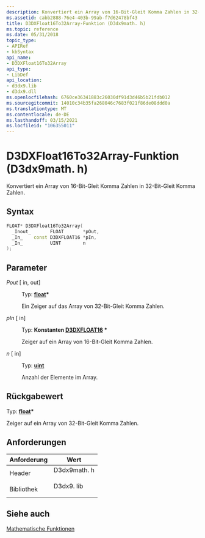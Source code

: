 ```yaml
---
description: Konvertiert ein Array von 16-Bit-Gleit Komma Zahlen in 32-Bit-Gleit Komma Zahlen.
ms.assetid: cabb2888-76e4-403b-99ab-f7d62478bf43
title: D3DXFloat16To32Array-Funktion (D3dx9math. h)
ms.topic: reference
ms.date: 05/31/2018
topic_type:
- APIRef
- kbSyntax
api_name:
- D3DXFloat16To32Array
api_type:
- LibDef
api_location:
- d3dx9.lib
- d3dx9.dll
ms.openlocfilehash: 6760ce36341883c26030df91d3d46b5b21fdb012
ms.sourcegitcommit: 14010c34b35fa268046c7683f021f86de08ddd0a
ms.translationtype: MT
ms.contentlocale: de-DE
ms.lasthandoff: 03/15/2021
ms.locfileid: "106355011"
---
```

# <a name="d3dxfloat16to32array-function-d3dx9mathh"></a>D3DXFloat16To32Array-Funktion (D3dx9math. h)

Konvertiert ein Array von 16-Bit-Gleit Komma Zahlen in 32-Bit-Gleit Komma Zahlen.

## <a name="syntax"></a>Syntax


```C++
FLOAT* D3DXFloat16To32Array(
  _Inout_       FLOAT       *pOut,
  _In_    const D3DXFLOAT16 *pIn,
  _In_          UINT        n
);
```



## <a name="parameters"></a>Parameter

<dl> <dt>

*Pout* \[ in, out\]
</dt> <dd>

Typ: **[ **float**](../winprog/windows-data-types.md)\***

Ein Zeiger auf das Array von 32-Bit-Gleit Komma Zahlen.

</dd> <dt>

*pIn* \[ in\]
</dt> <dd>

Typ: **Konstanten [**D3DXFLOAT16**](d3dxfloat16.md) \***

Zeiger auf ein Array von 16-Bit-Gleit Komma Zahlen.

</dd> <dt>

*n* \[ in\]
</dt> <dd>

Typ: **[ **uint**](../winprog/windows-data-types.md)**

Anzahl der Elemente im Array.

</dd> </dl>

## <a name="return-value"></a>Rückgabewert

Typ: **[ **float**](../winprog/windows-data-types.md)\***

Zeiger auf ein Array von 32-Bit-Gleit Komma Zahlen.

## <a name="requirements"></a>Anforderungen



| Anforderung | Wert |
|--------------------|----------------------------------------------------------------------------------------|
| Header<br/>  | <dl> <dt>D3dx9math. h</dt> </dl> |
| Bibliothek<br/> | <dl> <dt>D3dx9. lib</dt> </dl>   |



## <a name="see-also"></a>Siehe auch

<dl> <dt>

[Mathematische Funktionen](dx9-graphics-reference-d3dx-functions-math.md)
</dt> </dl>

 

 
